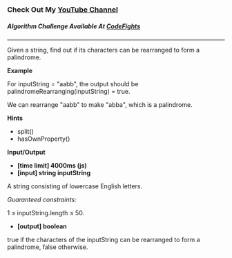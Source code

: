 ### Check Out My [YouTube Channel](https://www.YouTube.com/CodingTutorials360)

##### Algorithm Challenge Available At [CodeFights](https://codefights.com/arcade/intro/level-4/Xfeo7r9SBSpo3Wico)

---

Given a string, find out if its characters can be rearranged to form a palindrome.

**Example**

For inputString = "aabb", the output should be
palindromeRearranging(inputString) = true.

We can rearrange "aabb" to make "abba", which is a palindrome.

**Hints**

-   split()
-   hasOwnProperty()

**Input/Output**

-   **[time limit] 4000ms (js)**
-   **[input] string inputString**

A string consisting of lowercase English letters.

_Guaranteed constraints:_

1 ≤ inputString.length ≤ 50.

-   **[output] boolean**

true if the characters of the inputString can be rearranged to form a palindrome, false otherwise.
